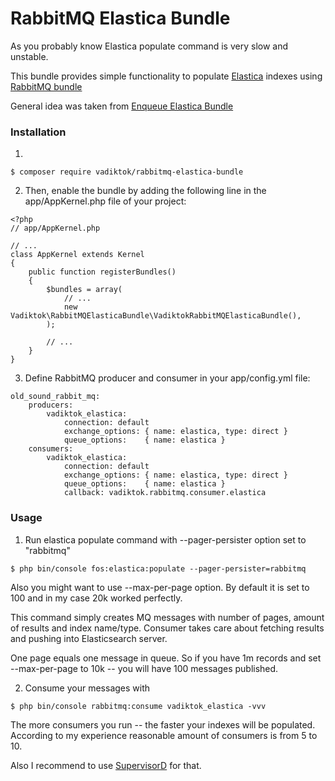 RabbitMQ Elastica Bundle
==============================

As you probably know Elastica populate command is very slow and unstable.

This bundle provides simple functionality to populate [Elastica](https://github.com/FriendsOfSymfony/FOSElasticaBundle) indexes using [RabbitMQ bundle](https://github.com/php-amqplib/RabbitMqBundle)

General idea was taken from [Enqueue Elastica Bundle](https://github.com/php-enqueue/enqueue-elastica-bundle)

### Installation
1)
```
$ composer require vadiktok/rabbitmq-elastica-bundle
```

2) Then, enable the bundle by adding the following line in the app/AppKernel.php file of your project:

```
<?php
// app/AppKernel.php

// ...
class AppKernel extends Kernel
{
    public function registerBundles()
    {
        $bundles = array(
            // ...
            new Vadiktok\RabbitMQElasticaBundle\VadiktokRabbitMQElasticaBundle(),
        );

        // ...
    }
}
```
3) Define RabbitMQ producer and consumer in your app/config.yml file:

```
old_sound_rabbit_mq:
    producers:
        vadiktok_elastica:
            connection: default
            exchange_options: { name: elastica, type: direct }
            queue_options:    { name: elastica }
    consumers:
        vadiktok_elastica:
            connection: default
            exchange_options: { name: elastica, type: direct }
            queue_options:    { name: elastica }
            callback: vadiktok.rabbitmq.consumer.elastica

```

### Usage

1) Run elastica populate command with --pager-persister option set to "rabbitmq"

```
$ php bin/console fos:elastica:populate --pager-persister=rabbitmq
```

Also you might want to use --max-per-page option. By default it is set to 100 and in my case 20k worked perfectly.

This command simply creates MQ messages with number of pages, amount of results and index name/type.
Consumer takes care about fetching results and pushing into Elasticsearch server.

One page equals one message in queue.
So if you have 1m records and set --max-per-page to 10k -- you will have 100 messages published.

2) Consume your messages with

```
$ php bin/console rabbitmq:consume vadiktok_elastica -vvv
```
The more consumers you run -- the faster your indexes will be populated.
According to my experience reasonable amount of consumers is from 5 to 10.

Also I recommend to use [SupervisorD](http://supervisord.org/) for that.

